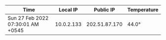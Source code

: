 | Time     | Local IP | Public IP | Temperature |
| ----------- | ----------- | ----------- | ----------- |
| Sun 27 Feb 2022 07:30:01 AM +0545      | 10.0.2.133     | 202.51.87.170  | 44.0° |
